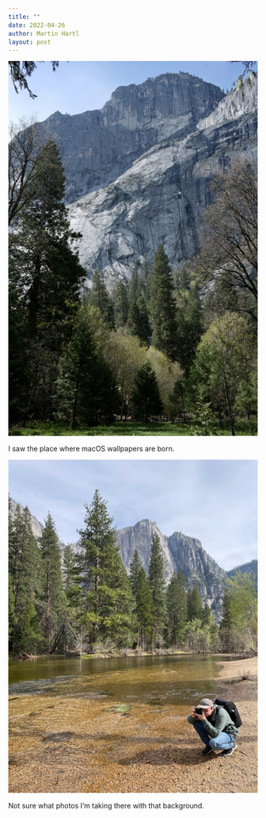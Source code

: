 ```yaml
---
title: ""
date: 2022-04-26
author: Martin Hartl
layout: post
---
```

![](assets/images/2022-04-26-1.jpg)

I saw the place where macOS wallpapers are born.

![](assets/images/2022-04-26-2.jpg)

Not sure what photos I’m taking there with that background.